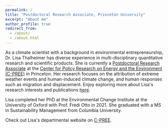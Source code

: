 ```yaml
---
permalink: /
title: "Postdoctoral Research Associate, Princeton University"
excerpt: "About me"
author_profile: true
redirect_from: 
  - /about/
  - /about.html
---
```


As a climate scientist with a background in environmental entrepreneurship, Dr. Lisa Thalheimer has diverse experience in multi-disciplinary quantitative research and scientific products.  She is currently a <a href='https://cpree.princeton.edu/people/lisa-thalheimer' target="_blank">Postdoctoral Research Associate</a> at the <a href='https://cpree.princeton.edu/' target="_blank">Center for Policy Research on Energy and the Environment (C-PREE)</a> in Princeton.  Her research focuses on the attribution of extreme weather events and human-induced climate change, and human responses such as migration and displacement.  Enjoy exploring more about Lisa's research interests and publications <a href='https://lisathalheimer.github.io/publications/' target="_blank">here</a>. 

Lisa completed her PhD at the Environmental Change Institute at the University of Oxford with Prof. Fredi Otto in 2021. She graduated with a MS in Sustainability Management from Columbia University.

Check out Lisa's departmental website on <a href='https://cpree.princeton.edu/people/lisa-thalheimer' target="_blank">C-PREE</a>.
